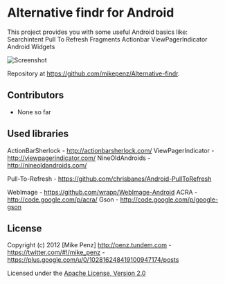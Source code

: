 # Alternative findr for Android

This project provides you with some useful Android basics like:
	Searchintent
	Pull To Refresh
	Fragments
	Actionbar
	ViewPagerIndicator
	Android Widgets

![Screenshot](https://github.com/mikepenz/Alternative-findr/raw/master/alternativefindr.png)

Repository at <https://github.com/mikepenz/Alternative-findr>.



## Contributors

* None so far



## Used libraries

ActionBarSherlock		-		<http://actionbarsherlock.com/>
ViewPagerIndicator		-		<http://viewpagerindicator.com/>
NineOldAndroids			-		<http://nineoldandroids.com/>

Pull-To-Refresh			-		<https://github.com/chrisbanes/Android-PullToRefresh>
	   
WebImage  			- 			<https://github.com/wrapp/WebImage-Android>
ACRA 				-			<http://code.google.com/p/acra/>
Gson				-			<http://code.google.com/p/google-gson>



## License
Copyright (c) 2012 [Mike Penz] <http://penz.tundem.com> - <https://twitter.com/#!/mike_penz> - <https://plus.google.com/u/0/102816248419100947174/posts>
	   

Licensed under the [Apache License, Version 2.0](http://www.apache.org/licenses/LICENSE-2.0.html)


